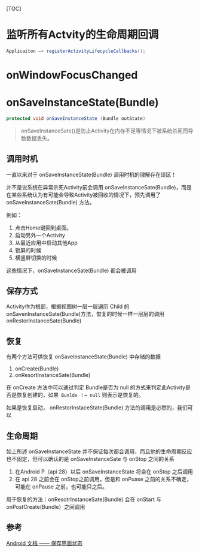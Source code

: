 [TOC]

# 监听所有Actvity的生命周期回调

```java
Applicaiton —> registerActivityLifecycleCallbacks();
```



# onWindowFocusChanged





# onSaveInstanceState(Bundle)

```java
protected void onSaveInstanceState (Bundle outState)
```



> onSaveInstanceSate()是防止Activity在内存不足等情况下被系统杀死而导致数据丢失。

## 调用时机

一直以来对于 onSaveInstanceState(Bundle) 调用时机的理解存在误区！

并不是说系统在异常杀死Activity前会调用 onSaveInstanceSate(Bundle)，而是在某些系统认为有可能会导致Activity被回收的情况下，预先调用了 onSaveInstanceSate(Bundle) 方法。

例如：

1. 点击Home键回到桌面。
2. 启动另外一个Activity
3. 从最近应用中启动其他App
4. 锁屏的时候
5. 横竖屏切换的时候

这些情况下，onSaveInstanceSate(Bundle) 都会被调用



## 保存方式

Activity作为根部，根据视图树一层一层遍历 Child 的 onSavenInstanceSate(Bundle)方法，恢复的时候一样一层层的调用 onRestorInstanceSate(Bundle)



## 恢复

有两个方法可供恢复 onSaveInstanceState(Bundle) 中存储的数据

1. onCreate(Bundle)
2. onResortInstanceSate(Bundle)

在 onCreate 方法中可以通过判定 Bundle是否为 null 的方式来判定此Activity是否是恢复创建的，如果` Bunlde ！= null` 则表示是恢复的。

如果是恢复启动， onRestorInstaceState(Bundle) 方法的调用是必然的，我们可以

## 生命周期

如上所述 onSaveInstanceState 并不保证每次都会调用，而且他的生命周期反应也不固定，但可以确认的是 onSaveInstanceSate 与 onStop 之间的关系

1. 在Android P（api 28）以后 onSaveInstanceState 将会在 onStop 之后调用
2. 在 api 28 之前会在 onStop之前调用，但是和 onPuase 之前的关系不确定，可能在 onPause 之前，也可能只之后。



用于恢复的方法：onResotrInstanceSate(Bundle)  会在 onStart 与 onPostCreate(Bundle）之间调用

## 参考

[Android 文档 —— 保存界面状态](<https://developer.android.com/topic/libraries/architecture/saving-states.html?hl=zh_cn>)

